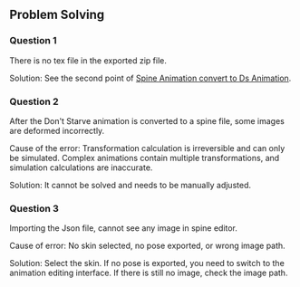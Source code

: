 <h2> Problem Solving </h2>

### Question 1

There is no tex file in the exported zip file.

Solution: See the second point of [Spine Animation convert to Ds Animation](/en/spine/export-import#spine-animation-convert-to-ds-animation).

### Question 2

After the Don't Starve animation is converted to a spine file, some images are deformed incorrectly.

Cause of the error: Transformation calculation is irreversible and can only be simulated. Complex animations contain multiple transformations, and simulation calculations are inaccurate.

Solution: It cannot be solved and needs to be manually adjusted.

### Question 3

Importing the Json file, cannot see any image in spine editor.

Cause of error: No skin selected, no pose exported, or wrong image path.

Solution: Select the skin. If no pose is exported, you need to switch to the animation editing interface. If there is still no image, check the image path.

